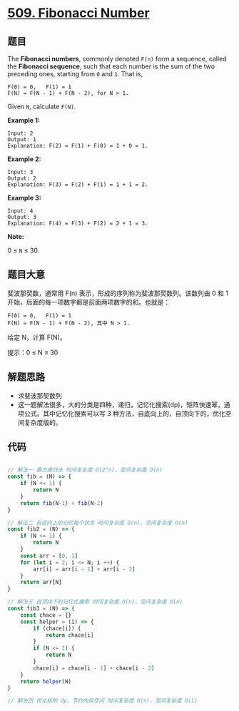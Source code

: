# [509. Fibonacci Number](https://leetcode.com/problems/fibonacci-number/)


## 题目

The **Fibonacci numbers**, commonly denoted `F(n)` form a sequence, called the **Fibonacci sequence**, such that each number is the sum of the two preceding ones, starting from `0` and `1`. That is,

    F(0) = 0,   F(1) = 1
    F(N) = F(N - 1) + F(N - 2), for N > 1.

Given `N`, calculate `F(N)`.

**Example 1:**

    Input: 2
    Output: 1
    Explanation: F(2) = F(1) + F(0) = 1 + 0 = 1.

**Example 2:**

    Input: 3
    Output: 2
    Explanation: F(3) = F(2) + F(1) = 1 + 1 = 2.

**Example 3:**

    Input: 4
    Output: 3
    Explanation: F(4) = F(3) + F(2) = 2 + 1 = 3.

**Note:**

0 ≤ `N` ≤ 30.


## 题目大意

斐波那契数，通常用 F(n) 表示，形成的序列称为斐波那契数列。该数列由 0 和 1 开始，后面的每一项数字都是前面两项数字的和。也就是：

```
F(0) = 0,   F(1) = 1
F(N) = F(N - 1) + F(N - 2), 其中 N > 1.
```

给定 N，计算 F(N)。

提示：0 ≤ N ≤ 30

## 解题思路


- 求斐波那契数列
- 这一题解法很多，大的分类是四种，递归，记忆化搜索(dp)，矩阵快速幂，通项公式。其中记忆化搜索可以写 3 种方法，自底向上的，自顶向下的，优化空间复杂度版的。


## 代码

```javascript

// 解法一 暴力递归法 时间复杂度 O(2^n)，空间复杂度 O(n)
const fib = (N) => {
	if (N <= 1) {
		return N
	}
	return fib(N-1) + fib(N-2)
}

// 解法二 自底向上的记忆每个状态 时间复杂度 O(n)，空间复杂度 O(n)
const fib2 = (N) => {
	if (N <= 1) {
		return N
	}
	const arr = [0, 1]
	for (let i = 2; i <= N; i ++) {
		arr[i] = arr[i - 1] + arr[i - 2]
	}
	return arr[N]
}

// 解法三 自顶向下的记忆化搜索 时间复杂度 O(n)，空间复杂度 O(n)
const fib3 = (N) => {
	const chace = {}
	const helper = (i) => {
		if (chace[i]) {
			return chace[i]
		}
		if (N <= 1) {
			return N
		}
		chace[i] = chace[i - 1] + chace[i - 2]
	}
	return helper(N)
}

// 解法四 优化版的 dp，节约内存空间 时间复杂度 O(n)，空间复杂度 O(1)
